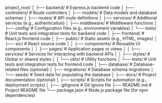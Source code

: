 project_root/
│
├── backend/               # Express.js backend code
│   ├── controllers/       # Route controllers
│   ├── models/            # Data models and database schemas
│   ├── routes/            # API route definitions
│   ├── services/          # Additional services (e.g., authentication)
│   ├── middleware/        # Middleware functions
│   ├── config/            # Configuration files (e.g., environment variables)
│   └── tests/             # Unit tests and integration tests for backend code
│
├── frontend/              # React.js frontend code
│   ├── public/            # Static assets (e.g., HTML, images)
│   ├── src/               # React source code
│   │   ├── components/    # Reusable UI components
│   │   ├── pages/         # Application pages or views
│   │   ├── services/      # Services for interacting with backend APIs
│   │   ├── styles/        # Global or shared styles
│   │   └── utils/         # Utility functions
│   └── tests/             # Unit tests and integration tests for frontend code
│
├── database/              # Database-related files (optional)
│   ├── migrations/        # Database schema migrations
│   └── seeds/             # Seed data for populating the database
│
├── docs/                  # Project documentation (optional)
│
├── scripts/               # Scripts for automation (e.g., deployment scripts)
│
├── .gitignore             # Git ignore file
├── README.md              # Project README file
└── package.json           # Node.js package file (for npm dependencies)
